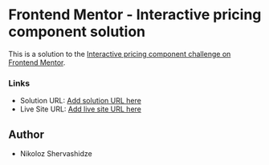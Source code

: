# Frontend Mentor - Interactive pricing component solution

This is a solution to the [Interactive pricing component challenge on Frontend Mentor](https://www.frontendmentor.io/challenges/interactive-pricing-component-t0m8PIyY8).

### Links

-   Solution URL: [Add solution URL here](https://github.com/nsher888/interactive-pricing-component-main.g)
-   Live Site URL: [Add live site URL here](https://nsher888.github.io/interactive-pricing-component-main.g/)

## Author

-   Nikoloz Shervashidze
